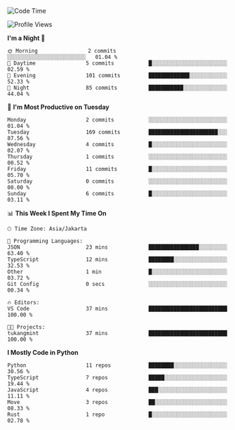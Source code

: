 <!--START_SECTION:waka-->
![Code Time](http://img.shields.io/badge/Code%20Time-1%2C720%20hrs%209%20mins-blue)

![Profile Views](http://img.shields.io/badge/Profile%20Views-1-blue)

**I'm a Night 🦉** 

```text
🌞 Morning                2 commits           ░░░░░░░░░░░░░░░░░░░░░░░░░   01.04 % 
🌆 Daytime                5 commits           █░░░░░░░░░░░░░░░░░░░░░░░░   02.59 % 
🌃 Evening                101 commits         █████████████░░░░░░░░░░░░   52.33 % 
🌙 Night                  85 commits          ███████████░░░░░░░░░░░░░░   44.04 % 
```
📅 **I'm Most Productive on Tuesday** 

```text
Monday                   2 commits           ░░░░░░░░░░░░░░░░░░░░░░░░░   01.04 % 
Tuesday                  169 commits         ██████████████████████░░░   87.56 % 
Wednesday                4 commits           █░░░░░░░░░░░░░░░░░░░░░░░░   02.07 % 
Thursday                 1 commits           ░░░░░░░░░░░░░░░░░░░░░░░░░   00.52 % 
Friday                   11 commits          █░░░░░░░░░░░░░░░░░░░░░░░░   05.70 % 
Saturday                 0 commits           ░░░░░░░░░░░░░░░░░░░░░░░░░   00.00 % 
Sunday                   6 commits           █░░░░░░░░░░░░░░░░░░░░░░░░   03.11 % 
```


📊 **This Week I Spent My Time On** 

```text
🕑︎ Time Zone: Asia/Jakarta

💬 Programming Languages: 
JSON                     23 mins             ████████████████░░░░░░░░░   63.40 % 
TypeScript               12 mins             ████████░░░░░░░░░░░░░░░░░   32.53 % 
Other                    1 min               █░░░░░░░░░░░░░░░░░░░░░░░░   03.72 % 
Git Config               0 secs              ░░░░░░░░░░░░░░░░░░░░░░░░░   00.34 % 

🔥 Editors: 
VS Code                  37 mins             █████████████████████████   100.00 % 

🐱‍💻 Projects: 
tukangmint               37 mins             █████████████████████████   100.00 % 
```

**I Mostly Code in Python** 

```text
Python                   11 repos            ████████░░░░░░░░░░░░░░░░░   30.56 % 
TypeScript               7 repos             █████░░░░░░░░░░░░░░░░░░░░   19.44 % 
JavaScript               4 repos             ███░░░░░░░░░░░░░░░░░░░░░░   11.11 % 
Move                     3 repos             ██░░░░░░░░░░░░░░░░░░░░░░░   08.33 % 
Rust                     1 repo              █░░░░░░░░░░░░░░░░░░░░░░░░   02.78 % 
```




<!--END_SECTION:waka-->
